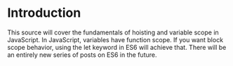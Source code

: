 # Introduction

This source will cover the fundamentals of hoisting and variable scope in JavaScript. In JavaScript, variables have function scope. 
If you want block scope behavior, using the let keyword in ES6 will achieve that. There will be an entirely new series of posts on ES6
in the future. 

